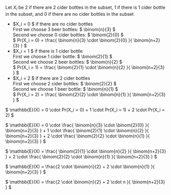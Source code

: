 Let $X_i$ be 2 if there are 2 cider bottles in the subset, 1 if there is 1 cider bottle in the subset, and 0 if there are no cider bottles in the subset

<ul>
    <li> $X_i = 0 $ if there are no cider bottles <br/> 
    First we choose 3 beer bottles: $ \binom{n}{3} $ <br/> 
    Second we choose 0 cider bottles: $ \binom{2}{0} $ <br/> 
    $ Pr(X_i = 0) = \frac{ \binom{n}{3} \cdot \binom{2}{0} }{ \binom{n+2}{3} } $
    <li> $X_i = 1 $ if there is 1 cider bottle <br/> 
    First we choose 1 cider bottle: $ \binom{2}{1} $ <br/> 
    Second we choose 2 beer bottles: $ \binom{n}{2} $ <br/> 
    $ Pr(X_i = 1) = \frac{ \binom{2}{1} \cdot \binom{n}{2} }{ \binom{n+2}{3} } $
    <li> $X_i = 2 $ if there are 2 cider bottles <br/> 
    First we choose 2 cider bottles: $ \binom{2}{2} $ <br/> 
    Second we choose 1 beer bottle: $ \binom{n}{1} $ <br/> 
    $ Pr(X_i = 2) = \frac{ \binom{2}{2} \cdot \binom{n}{1} }{ \binom{n+2}{3} } $
</ul>

$ \mathbb{E}(X) = 0 \cdot Pr(X_i = 0) + 1 \cdot Pr(X_i = 1) + 2 \cdot Pr(X_i = 2) $

$ \mathbb{E}(X) = 0 \cdot \frac{ \binom{n}{3} \cdot \binom{2}{0} }{ \binom{n+2}{3} } + 1 \cdot \frac{ \binom{2}{1} \cdot \binom{n}{2} }{ \binom{n+2}{3} } + 2 \cdot \frac{ \binom{2}{2} \cdot \binom{n}{1} }{ \binom{n+2}{3} } $

$ \mathbb{E}(X) = \frac{ \binom{2}{1} \cdot \binom{n}{2} }{ \binom{n+2}{3} } + 2 \cdot \frac{ \binom{2}{2} \cdot \binom{n}{1} }{ \binom{n+2}{3} } $

$ \mathbb{E}(X) = \frac{2 \cdot \binom{n}{2} + 2 \cdot \binom{n}{1} }{ \binom{n+2}{3} } $

$ \mathbb{E}(X) = \frac{2 \cdot \binom{n}{2} + 2 \cdot n }{ \binom{n+2}{3} } $
